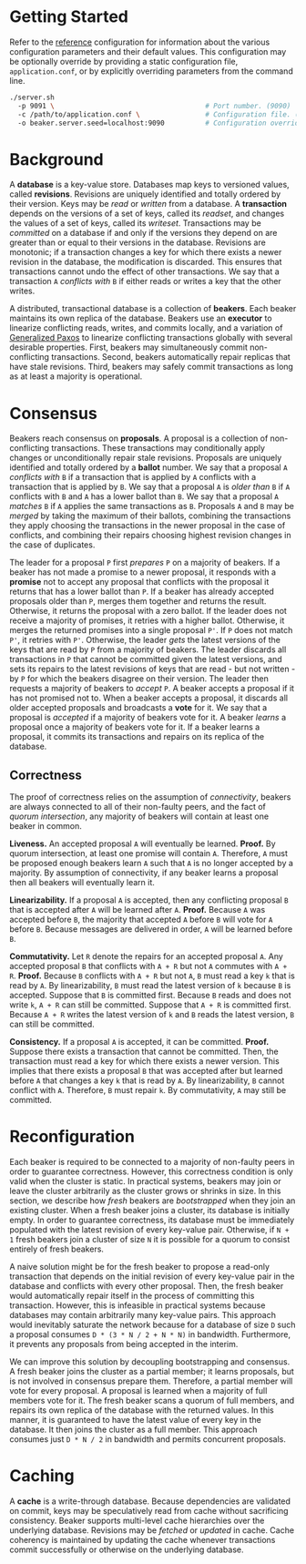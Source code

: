 # Getting Started
Refer to the [reference][3] configuration for information about the various configuration 
parameters and their default values. This configuration may be optionally override by 
providing a static configuration file, ```application.conf```, or by explicitly overriding 
parameters from the command line.

```bash
./server.sh
  -p 9091 \                                     # Port number. (9090)
  -c /path/to/application.conf \                # Configuration file. (reference.conf)
  -o beaker.server.seed=localhost:9090          # Configuration overrides.
```

# Background
A __database__ is a key-value store. Databases map keys to versioned values, called __revisions__. 
Revisions are uniquely identified and totally ordered by their version. Keys may be *read* or
*written* from a database. A __transaction__ depends on the versions of a set of keys, called its 
*readset*, and changes the values of a set of keys, called its *writeset*. Transactions may be 
*committed* on a database if and only if the versions they depend on are greater than or equal to 
their versions in the database. Revisions are monotonic; if a transaction changes a key for which 
there exists a newer revision in the database, the modification is discarded. This ensures that 
transactions cannot undo the effect of other transactions. We say that a transaction ```A``` 
*conflicts with* ```B``` if either reads or writes a key that the other writes. 

A distributed, transactional database is a collection of __beakers__. Each beaker maintains its own 
replica of the database. Beakers use an __executor__ to linearize conflicting reads, writes, and 
commits locally, and a variation of [Generalized Paxos][1] to linearize conflicting 
transactions globally with several desirable properties. First, beakers may simultaneously commit 
non-conflicting transactions. Second, beakers automatically repair replicas that have stale 
revisions. Third, beakers may safely commit transactions as long as at least a majority is 
operational.

# Consensus
Beakers reach consensus on __proposals__. A proposal is a collection of non-conflicting 
transactions. These transactions may conditionally apply changes or unconditionally repair stale
revisions. Proposals are uniquely identified and totally ordered by a __ballot__ number. We say that
a proposal ```A``` *conflicts with* ```B``` if a transaction that is applied by ```A``` conflicts 
with a transaction that is applied by ```B```. We say that a proposal ```A``` is *older than* 
```B``` if ```A``` conflicts with ```B``` and ```A``` has a lower ballot than ```B```. We say that
a proposal ```A``` *matches* ```B``` if ```A``` applies the same transactions as ```B```. Proposals 
```A``` and ```B``` may be *merged* by taking the maximum of their ballots, combining the 
transactions they apply choosing the transactions in the newer proposal in the case of conflicts, 
and combining their repairs choosing highest revision changes in the case of duplicates. 

The leader for a proposal ```P``` first *prepares* ```P``` on a majority of beakers. If a beaker has 
not made a promise to a newer proposal, it responds with a __promise__ not to accept any proposal 
that conflicts with the proposal it returns that has a lower ballot than ```P```. If a beaker has 
already accepted proposals older than ```P```, merges them together and returns the result. 
Otherwise, it returns the proposal with a zero ballot. If the leader does not receive a majority of 
promises, it retries with a higher ballot. Otherwise, it merges the returned promises into a single 
proposal ```P'```. If ```P``` does not match ```P'```, it retries with ```P'```. Otherwise, the 
leader *gets* the latest versions of the keys that are read by ```P``` from a majority of beakers. 
The leader discards all transactions in ```P``` that cannot be committed given the latest versions, 
and sets its repairs to the latest revisions of keys that are read - but not written - by ```P``` 
for which the beakers disagree on their version. The leader then requests a majority of beakers to
*accept* ```P```. A beaker accepts a proposal if it has not promised not to. When a beaker accepts a 
proposal, it discards all older accepted proposals and broadcasts a __vote__ for it. We say that a 
proposal is *accepted* if a majority of beakers vote for it. A beaker *learns* a proposal once a 
majority of beakers vote for it. If a beaker learns a proposal, it commits its transactions and 
repairs on its replica of the database.

## Correctness
The proof of correctness relies on the assumption of *connectivity*, beakers are always connected to 
all of their non-faulty peers, and the fact of *quorum intersection*, any majority of beakers will 
contain at least one beaker in common.

__Liveness.__ An accepted proposal ```A``` will eventually be learned. __Proof.__ By quorum
intersection, at least one promise will contain ```A```. Therefore, ```A``` must be proposed enough
beakers learn ```A``` such that ```A``` is no longer accepted by a majority. By assumption of
connectivity, if any beaker learns a proposal then all beakers will eventually learn it.

__Linearizability.__ If a proposal ```A``` is accepted, then any conflicting proposal ```B``` that
is accepted after ```A``` will be learned after ```A```. __Proof.__ Because ```A``` was accepted
before ```B```, the majority that accepted ```A``` before ```B``` will vote for ```A``` before
```B```. Because messages are delivered in order, ```A``` will be learned before ```B```.

__Commutativity.__ Let ```R``` denote the repairs for an accepted proposal ```A```. Any accepted
proposal ```B``` that conflicts with ```A + R``` but not ```A``` commutes with ```A + R```.
__Proof.__ Because ```B``` conflicts with ```A + R``` but not ```A```, ```B``` must read a key
```k``` that is read by ```A```. By linearizability, ```B``` must read the latest version of
```k``` because ```B``` is accepted. Suppose that ```B``` is committed first. Because ```B``` reads 
and does not write ```k```, ```A + R``` can still be committed. Suppose that ```A + R``` is 
committed first. Because ```A + R``` writes the latest version of ```k``` and ```B``` reads the 
latest version, ```B``` can still be committed.

__Consistency.__ If a proposal ```A``` is accepted, it can be committed. __Proof.__ Suppose there
exists a transaction that cannot be committed. Then, the transaction must read a key for which there
exists a newer version. This implies that there exists a proposal ```B``` that was accepted after
but learned before ```A``` that changes a key ```k``` that is read by ```A```. By linearizability,
 ```B``` cannot conflict with ```A```. Therefore, ```B``` must repair ```k```. By commutativity,
```A``` may still be committed.

# Reconfiguration
Each beaker is required to be connected to a majority of non-faulty peers in order to guarantee 
correctness. However, this correctness condition is only valid when the cluster is static. In
practical systems, beakers may join or leave the cluster arbitrarily as the cluster grows or shrinks 
in size. In this section, we describe how *fresh* beakers are *bootstrapped* when they join an 
existing cluster. When a fresh beaker joins a cluster, its database is initially empty. In order to 
guarantee correctness, its database must be immediately populated with the latest revision of every
key-value pair. Otherwise, if ```N + 1``` fresh beakers join a cluster of size ```N``` it 
is possible for a quorum to consist entirely of fresh beakers. 

A naive solution might be for the fresh beaker to propose a read-only transaction that depends on
the initial revision of every key-value pair in the database and conflicts with every other
proposal. Then, the fresh beaker would automatically repair itself in the process of committing this
transaction. However, this is infeasible in practical systems because databases may contain
arbitrarily many key-value pairs. This approach would inevitably saturate the network because for a
database of size ```D``` such a proposal consumes ```D * (3 * N / 2 + N * N)``` in bandwidth. 
Furthermore, it prevents any proposals from being accepted in the interim.

We can improve this solution by decoupling bootstrapping and consensus. A fresh beaker joins the 
cluster as a partial member; it learns proposals, but is not involved in consensus prepare them. 
Therefore, a partial member will vote for every proposal. A proposal is learned when a majority of 
full members vote for it. The fresh beaker scans a quorum of full members, and repairs its own
replica of the database with the returned values. In this manner, it is guaranteed to have the
latest value of every key in the database. It then joins the cluster as a full member. This approach 
consumes just ```D * N / 2``` in bandwidth and permits concurrent proposals.

# Caching
A __cache__ is a write-through database. Because dependencies are validated on commit, keys may be
speculatively read from cache without sacrificing consistency. Beaker supports multi-level cache
hierarchies over the underlying database. Revisions may be *fetched* or *updated* in cache. Cache
coherency is maintained by updating the cache whenever transactions commit successfully or otherwise
on the underlying database.

[1]: https://www.microsoft.com/en-us/research/wp-content/uploads/2016/02/tr-2005-33.pdf
[2]: https://hub.docker.com/r/ashwin153/beaker/
[3]: https://github.com/ashwin153/beaker/blob/master/beaker-server/src/main/resources/reference.conf
